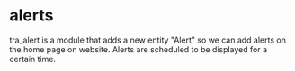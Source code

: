 # alerts

tra_alert is a module that adds a new entity "Alert" so we can add alerts on the home page on website.
Alerts are scheduled to be displayed for a certain time.
